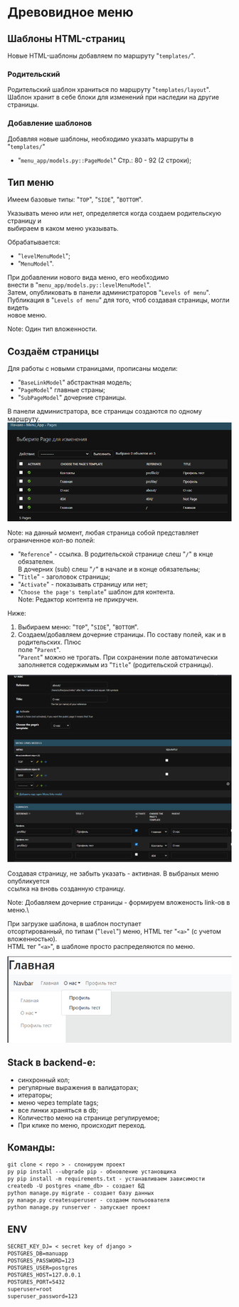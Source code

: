 # Древовидное меню
## Шаблоны HTML-страниц
Новые HTML-шаблоны добавляем по маршруту "`templates/`".

### Родительский 
Родительский шаблон храниться по маршруту "`templates/layout`".\
Шаблон хранит в себе блоки для изменений при наследии на другие страницы.

### Добавление шаблонов
Добавляя новые шаблоны, необходимо указать маршруты в "`templates/`"
- "`menu_app/models.py::PageModel`" Стр.: 80 - 92 (2 строки);


## Тип меню
Имеем базовые типы: "`TOP`", "`SIDE`", "`BOTTOM`".

Указывать меню или нет, определяется когда создаем родительскую страницу и \
выбираем в каком меню указывать.

Обрабатывается:
- "`levelMenuModel`";
- "`MenuModel`".

При добавлении нового вида меню, его необходимо \
внести в "`menu_app/models.py::levelMenuModel`".\
Затем, опубликовать в панели администраторов "`Levels of menu`".\
Публикация в "`Levels of menu`" для того, чтоб создавая страницы, могли видеть \
новое меню.

Note: Один тип вложенности.

## Создаём страницы
Для работы с новыми страницами, прописаны модели:
- "`BaseLinkModel`" абстрактная модель;
- "`PageModel`" главные страны;
- "`SubPageModel`" дочерние страницы.

В панели администратора, все страницы создаются по одному маршруту.\
![ALL web_pages to the admin panel](/img/all_admin_page.png)

Note: на данный момент, любая страница собой представляет ограниченное кол-во полей:
- "`Reference`" - ссылка. В родительской странице слеш "`/`" в кнце обязателен. \
В дочерних (sub) слеш "`/`" в начале и в конце обязательны;
- "`Title`" - заголовок страницы;
- "`Activate`" - показывать страницу или нет;
- "`Choose the page's template`" шаблон для контента.\
Note: Редактор контента не прикручен.

Ниже:
1. Выбираем меню: "`TOP`", "`SIDE`", "`BOTTOM`".
2. Создаем/добавляем дочерние страницы. По составу полей, как и в родительских. Плюс\
поле "`Parent`".\
"`Parent`" можно не трогать. При сохранении поле автоматически \
заполняется содержимым из "`Title`" (родительской страницы).

![Page](/img/admin_page.png)

Создавая страницу, не забыть указать - активная. В выбраных меню опубликуется \
ссылка на вновь созданную страницу.

Note: Добавляем дочерние страницы - формируем вложеность link-ов в меню.\


При загрузке шаблона,  в шаблон поступает\
отсортированный, по типам ("`level`") меню,  HTML тег "`<a>`" (с учетом вложенностью).\
HTML тег "`<a>`", в шаблоне просто распределяются по меню.

![sub_page](/img/sub_menu.png)

## Stack в backend-е:
- синхронный кол;
- регулярные выражения в валидаторах;
- итераторы;
- меню через template tags;
- все линки храняться в db;
- Количество меню на странице регулируемое;
- При клике по меню, происходит переход.

## Команды:
````text
git clone < repo > - слонируем проект
py pip install --ubgrade pip - обновление установщика
py pip install -m requirements.txt - устанавливаем зависимости
createdb -U postgres <name_db> - создает БД
python manage.py migrate - создает базу данных 
py manage.py createsuperuser - создаем польоователя
python manage.py runserver - запускает проект
````

## ENV

```text
SECRET_KEY_DJ= < secret key of django >
POSTGRES_DB=manuapp
POSTGRES_PASSWORD=123
POSTGRES_USER=postgres
POSTGRES_HOST=127.0.0.1
POSTGRES_PORT=5432
superuser=root
superuser_password=123

```